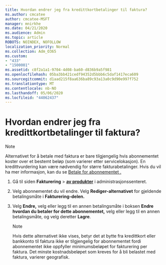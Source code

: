 ```yaml
---
title: Hvordan endrer jeg fra kredittkortbetalinger til faktura?
ms.author: cmcatee
author: cmcatee-MSFT
manager: mnirkhe
ms.date: 04/21/2020
ms.audience: Admin
ms.topic: article
ROBOTS: NOINDEX, NOFOLLOW
localization_priority: Normal
ms.collection: Adm_O365
ms.custom:
- "433"
- "1500001"
ms.assetid: c8f2a1a1-9704-4d08-ba60-d836b9a5f981
ms.openlocfilehash: 05ba3bb421cedf94352d5bbb6c5daf1417eca609
ms.sourcegitcommit: d1aad215f8aa636ba89c93a13a0c9d90e997f752
ms.translationtype: MT
ms.contentlocale: nb-NO
ms.lasthandoff: 05/06/2020
ms.locfileid: "44062437"
---
```

# <a name="how-do-i-change-from-credit-card-payments-to-invoice"></a>Hvordan endrer jeg fra kredittkortbetalinger til faktura?

> [!NOTE]
> Alternativet for å betale med faktura er bare tilgjengelig hvis abonnementet koster over et bestemt beløp (som varierer etter servicelokasjon). En kredittvurdering kan være nødvendig for større fakturabetalinger. Hvis du vil ha mer informasjon, kan du se [Betale for abonnementet .](https://docs.microsoft.com/office365/admin/subscriptions-and-billing/pay-for-your-subscription)
  
1. Gå til siden **Fakturering** \> **[av produkter](https://go.microsoft.com/fwlink/p/?linkid=842054)** i administrasjonssenteret.

2. Velg abonnementet du vil endre. Velg **Rediger-alternativet** for gjeldende betalingsmåte i **Fakturering-delen.**

3. Velg **Endre,** velg eller legg til en annen betalingsmåte i boksen **Endre hvordan du betaler for dette abonnementet,** velg eller legg til en annen betalingsmåte, og velg deretter **Lagre**.

   > [!NOTE]
   > Hvis dette alternativet ikke vises, betyr det at bytte fra kredittkort eller bankkonto til faktura ikke er tilgjengelig for abonnementet fordi abonnementet ikke oppfyller minimumsbeløpet for fakturering per faktura. Det minste kostnadsbeløpet som kreves for å bli belastet med faktura, varierer geografisk.
  
